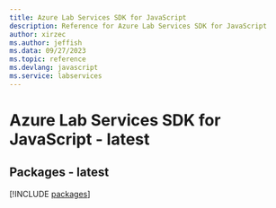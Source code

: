 ```yaml
---
title: Azure Lab Services SDK for JavaScript
description: Reference for Azure Lab Services SDK for JavaScript
author: xirzec
ms.author: jeffish
ms.data: 09/27/2023
ms.topic: reference
ms.devlang: javascript
ms.service: labservices
---
```

# Azure Lab Services SDK for JavaScript - latest
## Packages - latest
[!INCLUDE [packages](lab-services-index.md)]